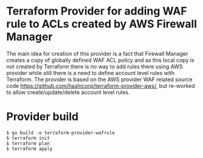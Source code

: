 # Terraform Provider for adding WAF rule to ACLs created by AWS Firewall Manager

The main idea for creation of this provider is a fact that Firewall Manager creates a copy of globally defined WAF ACL policy and as this local copy is not created by Terraform there is no way to add rules there using AWS provider while still there is a need to define account level rules with Terraform.
The provider is based on the AWS provider WAF related source code https://github.com/hashicorp/terraform-provider-aws/, but re-worked to allow create/update/delete account level rules.

# Provider build

```
$ go build -o terraform-provider-wafrule
$ terraform init
$ terraform plan
$ terraform apply
```
